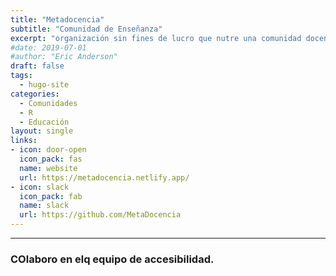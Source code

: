 ```yaml
---
title: "Metadocencia"
subtitle: "Comunidad de Enseñanza"
excerpt: "organización sin fines de lucro que nutre una comunidad docente hispanohablante enseñando métodos educativos concretos, basados en evidencia y centrados en tus estudiantes.."
#date: 2019-07-01
#author: "Eric Anderson"
draft: false
tags:
  - hugo-site
categories:
  - Comunidades
  - R
  - Educación
layout: single
links:
- icon: door-open
  icon_pack: fas
  name: website
  url: https://metadocencia.netlify.app/
- icon: slack
  icon_pack: fab
  name: slack
  url: https://github.com/MetaDocencia
---
```


---

### COlaboro en elq equipo de accesibilidad.




